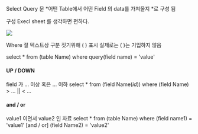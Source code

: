 
Select Query 문
*어떤 Table에서 어떤  Field 의 data를 가져올지 *로 구성 됨

구성 
Execl sheet 를 생각하면 편하다.

![](https://i.imgur.com/hiOvjxA.png)




Where 절
텍스트상 구분 짓기위해 ( ) 표시 실제로는 ( )는 기입하지 않음

select * from (table Name) where query(field name) = 'value'

#### UP / DOWN
field 가 ... 이상 혹은 ... 이하
select * from (field Name(_id_)) where (field Name) > ... || < ...


#### and / or
value1 이면서 value2 인 자료 
select * from (table Name) where (field name1) = 'value1' [and / or] (field Name2) = 'value2'



